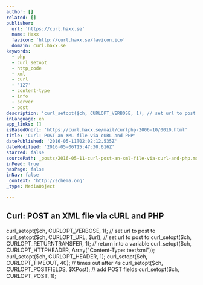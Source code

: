 ```yaml
---
author: []
related: []
publisher:
  url: 'https://curl.haxx.se'
  name: Haxx
  favicon: 'http://curl.haxx.se/favicon.ico'
  domain: curl.haxx.se
keywords:
  - php
  - curl_setopt
  - http_code
  - xml
  - curl
  - '127'
  - content-type
  - info
  - server
  - post
description: 'curl_setopt($ch, CURLOPT_VERBOSE, 1); // set url to post to curl_setopt($ch, CURLOPT_URL, $url); // set url to post to curl_setopt($ch, CURLOPT_RETURNTRANSFER, 1); // return into a variable curl_setopt($ch, CURLOPT_HTTPHEADER, Array("Content-Type: text/xml")); curl_setopt($ch, CURLOPT_HEADER, 1); curl_setopt($ch, CURLOPT_TIMEOUT, 40); // times out after 4s curl_setopt($ch, CURLOPT_POSTFIELDS, $XPost); // add POST fields curl_setopt($ch, CURLOPT_POST, 1);'
inLanguage: en
app_links: []
isBasedOnUrl: 'https://curl.haxx.se/mail/curlphp-2006-10/0010.html'
title: 'Curl: POST an XML file via cURL and PHP'
datePublished: '2016-05-11T02:02:12.535Z'
dateModified: '2016-05-06T15:47:30.616Z'
starred: false
sourcePath: _posts/2016-05-11-curl-post-an-xml-file-via-curl-and-php.md
inFeed: true
hasPage: false
inNav: false
_context: 'http://schema.org'
_type: MediaObject

---
```

<article style=""><h1>Curl: POST an XML file via cURL and PHP</h1><p>curl_setopt($ch, CURLOPT_VERBOSE, 1); // set url to post to curl_setopt($ch, CURLOPT_URL, $url); // set url to post to curl_setopt($ch, CURLOPT_RETURNTRANSFER, 1); // return into a variable curl_setopt($ch, CURLOPT_HTTPHEADER, Array("Content-Type: text/xml")); curl_setopt($ch, CURLOPT_HEADER, 1); curl_setopt($ch, CURLOPT_TIMEOUT, 40); // times out after 4s curl_setopt($ch, CURLOPT_POSTFIELDS, $XPost); // add POST fields curl_setopt($ch, CURLOPT_POST, 1);</p></article>